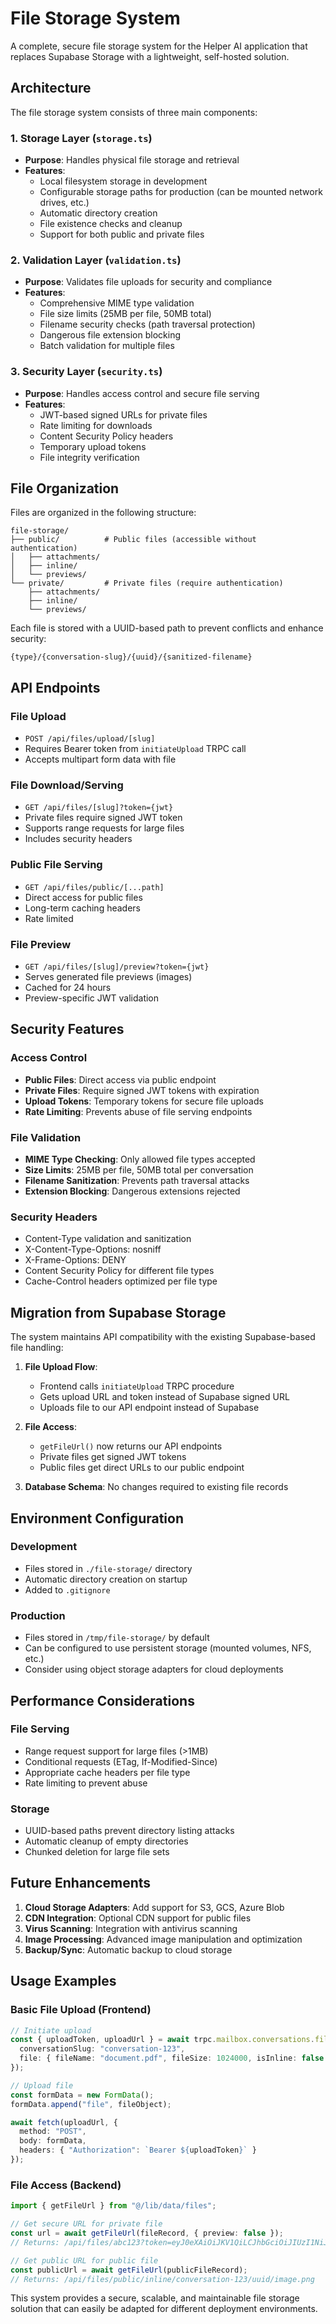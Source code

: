 # File Storage System

A complete, secure file storage system for the Helper AI application that replaces Supabase Storage with a lightweight, self-hosted solution.

## Architecture

The file storage system consists of three main components:

### 1. Storage Layer (`storage.ts`)
- **Purpose**: Handles physical file storage and retrieval
- **Features**:
  - Local filesystem storage in development
  - Configurable storage paths for production (can be mounted network drives, etc.)
  - Automatic directory creation
  - File existence checks and cleanup
  - Support for both public and private files

### 2. Validation Layer (`validation.ts`)
- **Purpose**: Validates file uploads for security and compliance
- **Features**:
  - Comprehensive MIME type validation
  - File size limits (25MB per file, 50MB total)
  - Filename security checks (path traversal protection)
  - Dangerous file extension blocking
  - Batch validation for multiple files

### 3. Security Layer (`security.ts`)
- **Purpose**: Handles access control and secure file serving
- **Features**:
  - JWT-based signed URLs for private files
  - Rate limiting for downloads
  - Content Security Policy headers
  - Temporary upload tokens
  - File integrity verification

## File Organization

Files are organized in the following structure:

```
file-storage/
├── public/          # Public files (accessible without authentication)
│   ├── attachments/
│   ├── inline/
│   └── previews/
└── private/         # Private files (require authentication)
    ├── attachments/
    ├── inline/
    └── previews/
```

Each file is stored with a UUID-based path to prevent conflicts and enhance security:
```
{type}/{conversation-slug}/{uuid}/{sanitized-filename}
```

## API Endpoints

### File Upload
- `POST /api/files/upload/[slug]`
- Requires Bearer token from `initiateUpload` TRPC call
- Accepts multipart form data with file

### File Download/Serving
- `GET /api/files/[slug]?token={jwt}`
- Private files require signed JWT token
- Supports range requests for large files
- Includes security headers

### Public File Serving
- `GET /api/files/public/[...path]`
- Direct access for public files
- Long-term caching headers
- Rate limited

### File Preview
- `GET /api/files/[slug]/preview?token={jwt}`
- Serves generated file previews (images)
- Cached for 24 hours
- Preview-specific JWT validation

## Security Features

### Access Control
- **Public Files**: Direct access via public endpoint
- **Private Files**: Require signed JWT tokens with expiration
- **Upload Tokens**: Temporary tokens for secure file uploads
- **Rate Limiting**: Prevents abuse of file serving endpoints

### File Validation
- **MIME Type Checking**: Only allowed file types accepted
- **Size Limits**: 25MB per file, 50MB total per conversation
- **Filename Sanitization**: Prevents path traversal attacks
- **Extension Blocking**: Dangerous extensions rejected

### Security Headers
- Content-Type validation and sanitization
- X-Content-Type-Options: nosniff
- X-Frame-Options: DENY
- Content Security Policy for different file types
- Cache-Control headers optimized per file type

## Migration from Supabase Storage

The system maintains API compatibility with the existing Supabase-based file handling:

1. **File Upload Flow**: 
   - Frontend calls `initiateUpload` TRPC procedure
   - Gets upload URL and token instead of Supabase signed URL
   - Uploads file to our API endpoint instead of Supabase

2. **File Access**:
   - `getFileUrl()` now returns our API endpoints
   - Private files get signed JWT tokens
   - Public files get direct URLs to our public endpoint

3. **Database Schema**: No changes required to existing file records

## Environment Configuration

### Development
- Files stored in `./file-storage/` directory
- Automatic directory creation on startup
- Added to `.gitignore`

### Production
- Files stored in `/tmp/file-storage/` by default
- Can be configured to use persistent storage (mounted volumes, NFS, etc.)
- Consider using object storage adapters for cloud deployments

## Performance Considerations

### File Serving
- Range request support for large files (>1MB)
- Conditional requests (ETag, If-Modified-Since)
- Appropriate cache headers per file type
- Rate limiting to prevent abuse

### Storage
- UUID-based paths prevent directory listing attacks
- Automatic cleanup of empty directories
- Chunked deletion for large file sets

## Future Enhancements

1. **Cloud Storage Adapters**: Add support for S3, GCS, Azure Blob
2. **CDN Integration**: Optional CDN support for public files
3. **Virus Scanning**: Integration with antivirus scanning
4. **Image Processing**: Advanced image manipulation and optimization
5. **Backup/Sync**: Automatic backup to cloud storage

## Usage Examples

### Basic File Upload (Frontend)
```typescript
// Initiate upload
const { uploadToken, uploadUrl } = await trpc.mailbox.conversations.files.initiateUpload.mutate({
  conversationSlug: "conversation-123",
  file: { fileName: "document.pdf", fileSize: 1024000, isInline: false }
});

// Upload file
const formData = new FormData();
formData.append("file", fileObject);

await fetch(uploadUrl, {
  method: "POST",
  body: formData,
  headers: { "Authorization": `Bearer ${uploadToken}` }
});
```

### File Access (Backend)
```typescript
import { getFileUrl } from "@/lib/data/files";

// Get secure URL for private file
const url = await getFileUrl(fileRecord, { preview: false });
// Returns: /api/files/abc123?token=eyJ0eXAiOiJKV1QiLCJhbGciOiJIUzI1NiJ9...

// Get public URL for public file  
const publicUrl = await getFileUrl(publicFileRecord);
// Returns: /api/files/public/inline/conversation-123/uuid/image.png
```

This system provides a secure, scalable, and maintainable file storage solution that can easily be adapted for different deployment environments.